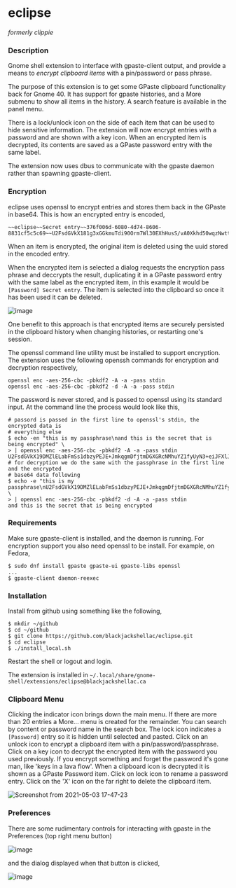 # eclipse

_formerly clippie_

### Description

Gnome shell extension to interface with gpaste-client output,
and provide a means to _encrypt clipboard items_ with a pin/password
or pass phrase.

The purpose of this extension is to get some GPaste clipboard
functionality back for Gnome 40. It has support for gpaste
histories, and a More submenu to show all items in the history.
A search feature is available in the panel menu.

There is a lock/unlock icon on the side of each item that can
be used to hide sensitive information. The extension will now 
encrypt entries with a password and are shown with a key icon. When
an encrypted item is decrypted, its contents are saved as a GPaste
password entry with the same label.

The extension now uses dbus to communicate with the gpaste daemon 
rather than spawning gpaste-client.

### Encryption

eclipse uses openssl to encrypt entries and stores them back in the
GPaste in base64.  This is how an encrypted entry is encoded,

```
~~eclipse~~Secret entry~~376f006d-6080-4d74-8606-8831cf5c5c69~~U2FsdGVkX181g3xGGkmuTdi90Orm7Wl30EXhHusS/vA0Xkhd50wqzNwttUHaZuys8ptDfvU4DqI7AuLbDsp0LCRvIcA2MBYBJ8KVgQyai9FYiMtX/Bhmn4Q2NDg7/C3fARnQNmYFoH6TyFnFk6PsbBdinimp/pdhzuh9JqlHR0E=~~
```

When an item is encrypted, the original item is deleted using the uuid
stored in the encoded entry.

When the encrypted item is selected a dialog requests the encryption pass
phrase and deccrypts the result, duplicating it in a GPaste password entry with
the same label as the encrypted item, in this example it would be `[Password] Secret entry`.
The item is selected into the clipboard so once it has been used it can be
deleted.

![image](https://user-images.githubusercontent.com/825403/117049654-6ca0dc80-ace2-11eb-8fa1-24f9ddf58b5a.png)

One benefit to this approach is that encrypted items are securely persisted in the clipboard
history when changing histories, or restarting one's session.

The openssl command line utility must be installed to support encryption.  The extension
uses the following openssh commands for encryption and decryption respectively,

```
openssl enc -aes-256-cbc -pbkdf2 -A -a -pass stdin
openssl enc -aes-256-cbc -pbkdf2 -d -A -a -pass stdin
```

The password is never stored, and is passed to openssl using its standard input.  At the
command line the process would look like this,

```
# passord is passed in the first line to openssl's stdin, the encrypted data is
# everything else
$ echo -en "this is my passphrase\nand this is the secret that is being encrypted" \
> | openssl enc -aes-256-cbc -pbkdf2 -A -a -pass stdin
U2FsdGVkX19DMZlELabFmSs1dbzyPEJE+JmkqgmDfjtmDGXGRcNMhuYZ1fyUyN3+eiJFXlJQYlsNlHIt9EcCVA==
# for decryption we do the same with the passphrase in the first line and the encrypted
# base64 data following
$ echo -e "this is my passphrase\nU2FsdGVkX19DMZlELabFmSs1dbzyPEJE+JmkqgmDfjtmDGXGRcNMhuYZ1fyUyN3+eiJFXlJQYlsNlHIt9EcCVA==" \
> | openssl enc -aes-256-cbc -pbkdf2 -d -A -a -pass stdin 
and this is the secret that is being encrypted
```

### Requirements

Make sure gpaste-client is installed, and the daemon is running. For encryption
support you also need openssl to be install. For example, on Fedora,

```
$ sudo dnf install gpaste gpaste-ui gpaste-libs openssl
...
$ gpaste-client daemon-reexec
```

### Installation

Install from github using something like the following,

```
$ mkdir ~/github
$ cd ~/github
$ git clone https://github.com/blackjackshellac/eclipse.git
$ cd eclipse
$ ./install_local.sh
```

Restart the shell or logout and login.

The extension is installed in `~/.local/share/gnome-shell/extensions/eclipse@blackjackshellac.ca`

### Clipboard Menu

Clicking the indicator icon brings down the main menu.  If there are more than 20 entries a More...
menu is created for the remainder.  You can search by content or password name in the search box.
The lock icon indicates a `[Password]` entry so it is hidden until selected and pasted.  Click on
an unlock icon to encrypt a clipboard item with a pin/password/passphrase.  Click on a key icon
to decrypt the encrypted item with the password you used previously.  If you encrypt something and
forget the password it's gone man, like 'keys in a lava flow'. When a clipboard icon is decrypted it
is shown as a GPaste Password item. Click on lock icon to rename a password entry.  Click on the 'X'
icon on the far right to delete the clipboard item.

![Screenshot from 2021-05-03 17-47-23](https://user-images.githubusercontent.com/825403/116938663-22175580-ac39-11eb-9815-262c38607465.png)

### Preferences

There are some rudimentary controls for interacting with gpaste in the Preferences (top right menu button)

![image](https://user-images.githubusercontent.com/825403/114990482-8af38500-9e66-11eb-9a7c-4ca5eccef603.png)

and the dialog displayed when that button is clicked,

![image](https://user-images.githubusercontent.com/825403/117047625-1af75280-ace0-11eb-88ef-e221cdab8db6.png)


